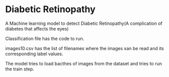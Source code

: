 # Diabetic Retinopathy

A Machine learning model to detect Diabetic Retinopathy(A complication of diabetes that affects the eyes)

Classification file has the code to run.

images10.csv has the list of filenames where the images xan be read and its corresponding label values.

The model tries to load bacthes of images from the dataset and tries to run the train step.
